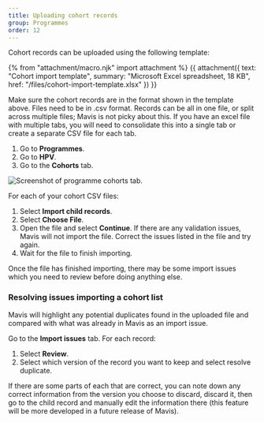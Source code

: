 ```yaml
---
title: Uploading cohort records
group: Programmes
order: 12
---
```


Cohort records can be uploaded using the following template:

{% from "attachment/macro.njk" import attachment %}
{{ attachment({
  text: "Cohort import template",
  summary: "Microsoft Excel spreadsheet, 18 KB",
  href: "/files/cohort-import-template.xlsx"
}) }}

Make sure the cohort records are in the format shown in the template above. Files need to be in .csv format. Records can be all in one file, or split across multiple files; Mavis is not picky about this. If you have an excel file with multiple tabs, you will need to consolidate this into a single tab or create a separate CSV file for each tab.

1. Go to **Programmes**.
2. Go to **HPV**.
3. Go to the **Cohorts** tab.

![Screenshot of programme cohorts tab.](/assets/images/programme-cohorts.png 'Mavis shows the number of children within each programme cohort.')

For each of your cohort CSV files:

1. Select **Import child records**.
2. Select **Choose File**.
3. Open the file and select **Continue**. If there are any validation issues, Mavis will not import the file. Correct the issues listed in the file and try again.
4. Wait for the file to finish importing.

Once the file has finished importing, there may be some import issues which you need to review before doing anything else.

### Resolving issues importing a cohort list

Mavis will highlight any potential duplicates found in the uploaded file and compared with what was already in Mavis as an import issue.

Go to the **Import issues** tab. For each record:

1. Select **Review**.
2. Select which version of the record you want to keep and select resolve duplicate.

If there are some parts of each that are correct, you can note down any correct information from the version you choose to discard, discard it, then go to the child record and manually edit the information there (this feature will be more developed in a future release of Mavis).
